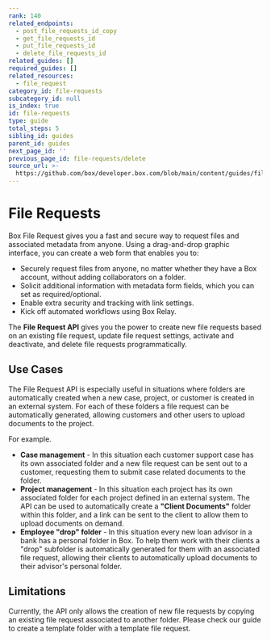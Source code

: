 ```yaml
---
rank: 140
related_endpoints:
  - post_file_requests_id_copy
  - get_file_requests_id
  - put_file_requests_id
  - delete_file_requests_id
related_guides: []
required_guides: []
related_resources:
  - file_request
category_id: file-requests
subcategory_id: null
is_index: true
id: file-requests
type: guide
total_steps: 5
sibling_id: guides
parent_id: guides
next_page_id: ''
previous_page_id: file-requests/delete
source_url: >-
  https://github.com/box/developer.box.com/blob/main/content/guides/file-requests/index.md
---
```

# File Requests

Box File Request gives you a fast and secure way to request files and
associated metadata from anyone.  Using a drag-and-drop graphic
interface, you can create a web form that enables you to:

* Securely request files from anyone, no matter whether they have a Box account, without adding collaborators on a folder.
* Solicit additional information with metadata form fields, which you can set as required/optional.
* Enable extra security and tracking with link settings.
* Kick off automated workflows using Box Relay.

The **File Request API** gives you the power to create new file requests
based on an existing file request, update file request settings, activate
and deactivate, and delete file requests programmatically.

## Use Cases

The File Request API is especially useful in situations where folders are
automatically created when a new case, project, or customer is created in an
external system. For each of these folders a file request can be automatically
generated, allowing customers and other users to upload documents to the
project.

For example.

* **Case management** - In this situation each customer support case has its own associated folder and a new file request can be sent out to a customer, requesting them to submit case related documents to the folder.
* **Project management** - In this situation each project has its own associated folder for each project defined in an external system. The API can be used to automatically create a **"Client Documents"** folder within this folder, and a link can be sent to the client to allow them to upload documents on demand.
* **Employee "drop" folder** - In this situation every new loan advisor in a bank has a personal folder in Box. To help them work with their clients a "drop" subfolder is automatically generated for them with an associated file request, allowing their clients to automatically upload documents to their advisor's personal folder.

## Limitations

Currently, the API only allows the creation of new file requests by copying
an existing file request associated to another folder. Please check our guide
to create a template folder with a template file request.